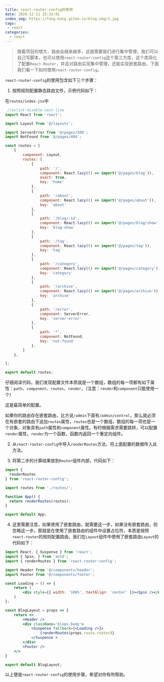 ```yaml
---
title: react-router-config的使用
date: 2020-12-21 15:33:01
index_img: https://fang-kang.gitee.io/blog-img/1.jpg
tags:
 - react    
categories:
  - react
---
```


> 随着项目的增大，路由会越来越多，这就需要我们进行集中管理，我们可以自己写脚本，也可以使用`react-router-config`这个第三方库，这个库简化了配置`React-Router`，并且对路由实现集中管理，还能实现嵌套路由，下面我们看一下如何使用`react-router-config`。

`react-router-config`的使用包含如下三个步骤：

1. 按照规则配置静态路由文件，示例代码如下：

在`routes/index.jsx`中

```jsx
 //eslint-disable-next-line
import React from 'react';

import Layout from '@/layouts';

import ServerError from '@/pages/500';
import NotFound from '@/pages/404';

const routes = [
    {
        component: Layout,
        routes: [
			{
			    path: '/',
			    component: React.lazy(() => import('@/pages/blog')),
			    exact: true,
			    key: 'home'
			},
			{
			    path: '/about',
			    component: React.lazy(() => import('@/pages/about')),
			    key: 'about'
			},
			{
			    path: '/blog/:id',
			    component: React.lazy(() => import('@/pages/blog/show')),
			    key: 'blog-show'
			},
			{
			    path: '/tag',
			    component: React.lazy(() => import('@/pages/tag')),
			    key: 'tag'
			},
			{
			    path: '/category',
			    component: React.lazy(() => import('@/pages/category')),
			    key: 'category'
			},
			{
			    path: '/archive',
			    component: React.lazy(() => import('@/pages/archive')),
			    key: 'archive'
			},
            {
                path: '/error',
                component: ServerError,
                key: 'server-error'
            },
            {
                path: '*',
                component: NotFound,
                key: 'not-found'
            },
        ]
    },

];

export default routes;
```

仔细阅读代码，我们发现配置文件本质就是一个数组，数组的每一项都有如下属性：`path`、`component`、`routes`、`render`，（注意：`render`和`component`只能使用一个）

这是最简单的配置。

如果你的路由存在嵌套路由，比方说`/admin`下面有`/admin/control`，那么就必须在有嵌套的路由下追加`routes`属性，`routes`也是一个数组，数组的每一项也是一个对象，对象具有`path`属性和`component`属性。有时根据需求需要跳转，可以配置`render`属性，`render`为一个函数，函数内返回一个重定向组件。

2. 从`react-router-config`中导入`renderRoutes`方法，将上面配置的数据传入此方法。

3. 将第二步的计算结果放到`Router`组件内部，代码如下：

```jsx
import {
  renderRoutes
} from 'react-router-config';

import routes from './routes/';

function App() {
  return renderRoutes(routes);
}

export default App;
```

4. 这里需要注意，如果使用了嵌套路由，就需要这一步，如果没有嵌套路由，则忽略这一步。那就是在使用了嵌套路由的组件中设置占位符，本质是按照`react-router`的规则配置路由，我们在`Layout`组件中使用了嵌套路由`Layout`的代码如下：

```jsx
import React, { Suspense } from 'react';
import { Spin, } from 'antd';
import { renderRoutes } from 'react-router-config';

import Header from '@/components/header';
import Footer from '@/components/footer';

const Loading = () => {
    return (
        <div style={{ width: '100%', textAlign: 'center' }}><Spin /></div>
    )
};

const BlogLayout = props => {
    return <>
        <Header />
        <div className='blogs-body'>
            <Suspense fallback={<Loading />}>
                {renderRoutes(props.route.routes)}
            </Suspense >
        </div>
        <Footer />
    </>
}

export default BlogLayout;
```

以上便是`react-router-config`的使用步骤，希望对你有所帮助。